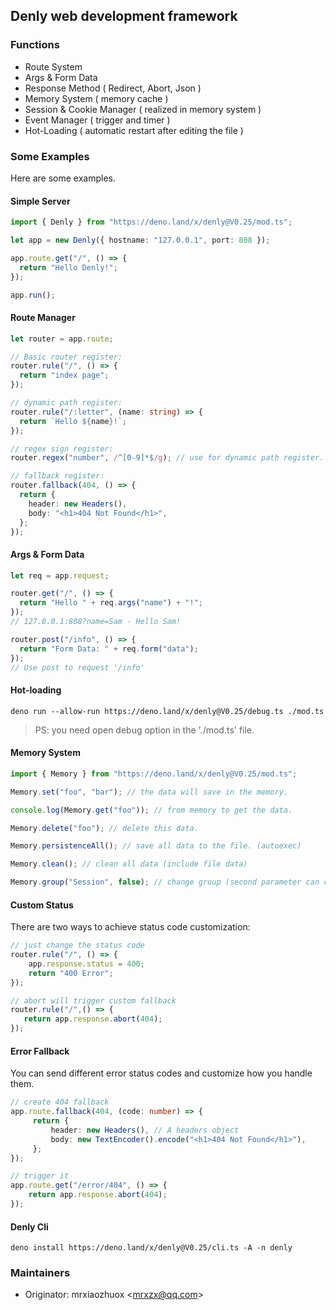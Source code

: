 ## Denly web development framework

### Functions

- Route System
- Args & Form Data
- Response Method ( Redirect, Abort, Json )
- Memory System ( memory cache )
- Session & Cookie Manager ( realized in memory system )
- Event Manager ( trigger and timer )
- Hot-Loading ( automatic restart after editing the file )

### Some Examples

Here are some examples.

#### Simple Server

```typescript
import { Denly } from "https://deno.land/x/denly@V0.25/mod.ts";

let app = new Denly({ hostname: "127.0.0.1", port: 808 });

app.route.get("/", () => {
  return "Hello Denly!";
});

app.run();
```

#### Route Manager

```typescript
let router = app.route;

// Basic router register:
router.rule("/", () => {
  return "index page";
});

// dynamic path register:
router.rule("/:letter", (name: string) => {
  return `Hello ${name}!`;
});

// regex sign register:
router.regex("number", /^[0-9]*$/g); // use for dynamic path register.

// fallback register:
router.fallback(404, () => {
  return {
    header: new Headers(),
    body: "<h1>404 Not Found</h1>",
  };
});
```

#### Args & Form Data

```typescript
let req = app.request;

router.get("/", () => {
  return "Hello " + req.args("name") + "!";
});
// 127.0.0.1:808?name=Sam - Hello Sam!

router.post("/info", () => {
  return "Form Data: " + req.form("data");
});
// Use post to request '/info'
```

#### Hot-loading

```shell
deno run --allow-run https://deno.land/x/denly@V0.25/debug.ts ./mod.ts
```

> PS: you need open debug option in the './mod.ts' file.

#### Memory System

```typescript
import { Memory } from "https://deno.land/x/denly@V0.25/mod.ts";

Memory.set("foo", "bar"); // the data will save in the memory.

console.log(Memory.get("foo")); // from memory to get the data.

Memory.delete("foo"); // delete this data.

Memory.persistenceAll(); // save all data to the file. (autoexec)

Memory.clean(); // clean all data (include file data)

Memory.group("Session", false); // change group (second parameter can close file-cahce)
```

#### Custom Status

There are two ways to achieve status code customization:

```typescript
// just change the status code
router.rule("/", () => {
    app.response.status = 400;
    return "400 Error";
});

// abort will trigger custom fallback
router.rule("/",() => {
   return app.response.abort(404); 
});
```

#### Error Fallback 

You can send different error status codes and customize how you handle them.

```typescript
// create 404 fallback
app.route.fallback(404, (code: number) => {
     return {
         header: new Headers(), // A headers object
         body: new TextEncoder().encode("<h1>404 Not Found</h1>"),
     };
});

// trigger it
app.route.get("/error/404", () => {
    return app.response.abort(404);
});
```

#### Denly Cli

```shell
deno install https://deno.land/x/denly@V0.25/cli.ts -A -n denly
```

### Maintainers

- Originator: mrxiaozhuox \<mrxzx@qq.com\>
